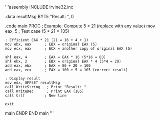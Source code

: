 '''assembly
INCLUDE Irvine32.inc

.data
    resultMsg BYTE "Result: ", 0

.code
main PROC
    ; Example: Compute 5 * 21 (replace with any value)
    mov eax, 5        ; Test case (5 * 21 = 105)
    
    ; Efficient EAX * 21 (21 = 16 + 4 + 1)
    mov ebx, eax      ; EBX = original EAX (5)
    mov ecx, eax      ; ECX = another copy of original EAX (5)
    
    shl eax, 4        ; EAX = EAX * 16 (5*16 = 80)
    shl ebx, 2        ; EBX = original EAX * 4 (5*4 = 20)
    add eax, ebx      ; EAX = 80 + 20 = 100
    add eax, ecx      ; EAX = 100 + 5 = 105 (correct result)

    ; Display result
    mov edx, OFFSET resultMsg
    call WriteString   ; Print "Result: "
    call WriteDec      ; Print EAX (105)
    call Crlf         ; New line
    
    exit
main ENDP
END main
    '''
